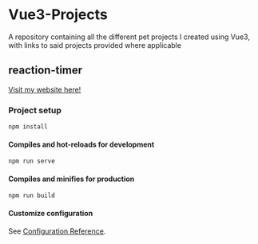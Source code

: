# Vue3-Projects
A repository containing all the different pet projects I created using Vue3, with links to said projects provided where applicable

## reaction-timer

<a href="https://reaction-timer.onrender.com/">Visit my website here!</a>

### Project setup
```
npm install
```

#### Compiles and hot-reloads for development
```
npm run serve
```

#### Compiles and minifies for production
```
npm run build
```

#### Customize configuration
See [Configuration Reference](https://cli.vuejs.org/config/).
